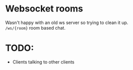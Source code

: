 Websocket rooms
===============

Wasn't happy with an old ws server so trying to clean it up.<br>
`/ws/{room}` room based chat.

TODO:
=====

+ Clients talking to other clients